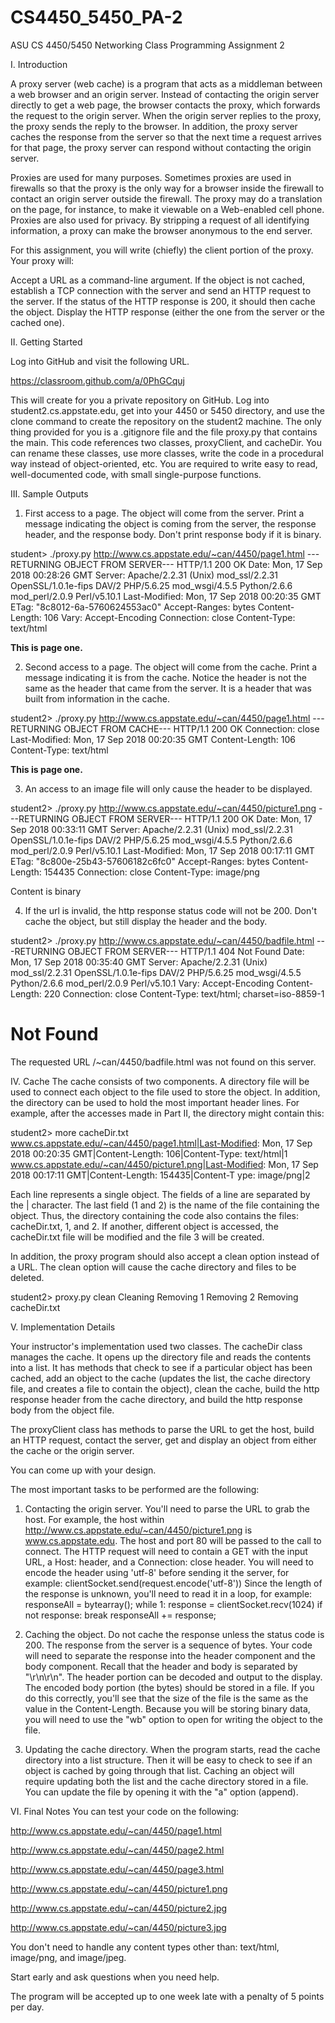 # CS4450_5450_PA-2
ASU CS 4450/5450 Networking Class Programming Assignment 2 

I. Introduction

A  proxy server (web cache) is a program that acts as a middleman between a web browser and an origin server. Instead of contacting the origin server directly to get a web page, the browser contacts the proxy, which forwards the request to the origin server. When the origin server replies to the proxy, the proxy sends the reply to the browser.  In addition, the proxy server caches the response from the server so that the next time a request arrives for that page, the proxy server can respond without contacting the origin server.

Proxies are used for many purposes. Sometimes proxies are used in firewalls so that the proxy is the only way for a browser inside the firewall to contact an origin server outside the firewall. The proxy may do a translation on the page, for instance, to make it viewable on a Web-enabled cell phone. Proxies are also used for privacy.  By stripping a request of all identifying information, a proxy can make the browser anonymous to the end server.

For this assignment, you will write (chiefly) the client portion of the proxy.  Your proxy will:

Accept a URL as a command-line argument.
If the object is not cached, establish a TCP connection with the server and send an HTTP request to the server. If the status of the HTTP response is 200, it should then cache the object.
Display the HTTP response (either the one from the server or the cached one).


II. Getting Started

Log into GitHub and visit the following URL. 

https://classroom.github.com/a/0PhGCquj

This will create for you a private repository on GitHub.  Log into student2.cs.appstate.edu, get into your 4450 or 5450 directory, and use the clone command to create the repository on the student2 machine.  The only thing provided for you is a .gitignore file and the file proxy.py that contains the main.  This code references two classes, proxyClient, and cacheDir.  You can rename these classes, use more classes, write the code in a procedural way instead of object-oriented, etc.   You are required to write easy to read, well-documented code, with small single-purpose functions.


III. Sample Outputs

1) First access to a page.  The object will come from the server. Print a message indicating the object is coming from the server, the response header, and the response body.  Don't print response body if it is binary.

student> ./proxy.py http://www.cs.appstate.edu/~can/4450/page1.html
---RETURNING OBJECT FROM SERVER---
HTTP/1.1 200 OK
Date: Mon, 17 Sep 2018 00:28:26 GMT
Server: Apache/2.2.31 (Unix) mod_ssl/2.2.31 OpenSSL/1.0.1e-fips DAV/2 PHP/5.6.25 mod_wsgi/4.5.5 Python/2.6.6 mod_perl/2.0.9 Perl/v5.10.1
Last-Modified: Mon, 17 Sep 2018 00:20:35 GMT
ETag: "8c8012-6a-5760624553ac0"
Accept-Ranges: bytes
Content-Length: 106
Vary: Accept-Encoding
Connection: close
Content-Type: text/html

<HTML>
<HEAD>
<TITLE>Page One</TITLE>
</HEAD>

<BODY>
<p>
<b>
This is page one.
</b>
</p>
</BODY>
</HTML>

2) Second access to a page.  The object will come from the cache. Print a message indicating it is from the cache. Notice the header is not the same as the header that came from the server.  It is a header that was built from information in the cache.

student2> ./proxy.py http://www.cs.appstate.edu/~can/4450/page1.html
---RETURNING OBJECT FROM CACHE---
HTTP/1.1 200 OK
Connection: close
Last-Modified: Mon, 17 Sep 2018 00:20:35 GMT
Content-Length: 106
Content-Type: text/html


<HTML>
<HEAD>
<TITLE>Page One</TITLE>
</HEAD>

<BODY>
<p>
<b>
This is page one.
</b>
</p>
</BODY>
</HTML>

3) An access to an image file will only cause the header to be displayed.

student2> ./proxy.py http://www.cs.appstate.edu/~can/4450/picture1.png
---RETURNING OBJECT FROM SERVER---
HTTP/1.1 200 OK
Date: Mon, 17 Sep 2018 00:33:11 GMT
Server: Apache/2.2.31 (Unix) mod_ssl/2.2.31 OpenSSL/1.0.1e-fips DAV/2 PHP/5.6.25 mod_wsgi/4.5.5 Python/2.6.6 mod_perl/2.0.9 Perl/v5.10.1
Last-Modified: Mon, 17 Sep 2018 00:17:11 GMT
ETag: "8c800e-25b43-57606182c6fc0"
Accept-Ranges: bytes
Content-Length: 154435
Connection: close
Content-Type: image/png

Content is binary

4) If the url is invalid, the http response status code will not be 200.  Don't cache the object, but still display the header and the body.

student2> ./proxy.py http://www.cs.appstate.edu/~can/4450/badfile.html
---RETURNING OBJECT FROM SERVER---
HTTP/1.1 404 Not Found
Date: Mon, 17 Sep 2018 00:35:40 GMT
Server: Apache/2.2.31 (Unix) mod_ssl/2.2.31 OpenSSL/1.0.1e-fips DAV/2 PHP/5.6.25 mod_wsgi/4.5.5 Python/2.6.6 mod_perl/2.0.9 Perl/v5.10.1
Vary: Accept-Encoding
Content-Length: 220
Connection: close
Content-Type: text/html; charset=iso-8859-1

<!DOCTYPE HTML PUBLIC "-//IETF//DTD HTML 2.0//EN">
<html><head>
<title>404 Not Found</title>
</head><body>
<h1>Not Found</h1>
<p>The requested URL /~can/4450/badfile.html was not found on this server.</p>
</body></html>

IV. Cache
The cache consists of two components.  A directory file will be used to connect each object to the file used to store the object.  In addition, the directory can be used to hold the most important header lines.  For example, after the accesses made in Part II, the directory might contain this:

student2> more cacheDir.txt
www.cs.appstate.edu/~can/4450/page1.html|Last-Modified: Mon, 17 Sep 2018 00:20:35 GMT|Content-Length: 106|Content-Type:
text/html|1
www.cs.appstate.edu/~can/4450/picture1.png|Last-Modified: Mon, 17 Sep 2018 00:17:11 GMT|Content-Length: 154435|Content-T
ype: image/png|2

Each line represents a single object.  The fields of a line are separated by the | character.  The last field (1 and 2) is the name of the file containing the object. Thus, the directory containing the code also contains the files: cacheDir.txt, 1, and 2.  If another, different object is accessed, the cacheDir.txt file will be modified and the file 3 will be created.

In addition, the proxy program should also accept a clean option instead of a URL.  The clean option will cause the cache directory and files to be deleted.

student2> proxy.py clean
Cleaning
Removing 1
Removing 2
Removing cacheDir.txt

V. Implementation Details

Your instructor's implementation used two classes.  The cacheDir class manages the cache.  It opens up the directory file and reads the contents into a list.  It has methods that check to see if a particular object has been cached, add an object to the cache (updates the list, the cache directory file, and creates a file to contain the object), clean the cache, build the http response header from the cache directory, and build the http response body from the object file. 

The proxyClient class has methods to parse the URL to get the host, build an HTTP request, contact the server, get and display an object from either the cache or the origin server. 

You can come up with your design.  

The most important tasks to be performed are the following:

1. Contacting the origin server. 
You'll need to parse the URL to grab the host. For example, the host within http://www.cs.appstate.edu/~can/4450/picture1.png is www.cs.appstate.edu.  The host and port 80 will be passed to the call to connect. The HTTP request will need to contain a GET with the input URL, a Host: header, and a Connection: close header.  You will need to encode the header using 'utf-8' before sending it the server, for example:
clientSocket.send(request.encode('utf-8'))
Since the length of the response is unknown, you'll need to read it in a loop, for example:
responseAll = bytearray();
while 1:
         response = clientSocket.recv(1024)
         if not response: break
         responseAll += response;

2. Caching the object.
Do not cache the response unless the status code is 200. The response from the server is a sequence of bytes.  Your code will need to separate the response into the header component and the body component.  Recall that the header and body is separated by "\r\n\r\n".  The header portion can be decoded and output to the display.  The encoded body portion (the bytes) should be stored in a file.  If you do this correctly, you'll see that the size of the file is the same as the value in the Content-Length.  Because you will be storing binary data, you will need to use the "wb" option to open for writing the object to the file. 

3. Updating the cache directory.
When the program starts, read the cache directory into a list structure.  Then it will be easy to check to see if an object is cached by going through that list.  Caching an object will require updating both the list and the cache directory stored in a file.  You can update the file by opening it with the "a" option (append).  

VI. Final Notes
You can test your code on the following:

http://www.cs.appstate.edu/~can/4450/page1.html

http://www.cs.appstate.edu/~can/4450/page2.html

http://www.cs.appstate.edu/~can/4450/page3.html

http://www.cs.appstate.edu/~can/4450/picture1.png

http://www.cs.appstate.edu/~can/4450/picture2.jpg

http://www.cs.appstate.edu/~can/4450/picture3.jpg

You don't need to handle any content types other than: text/html, image/png, and image/jpeg.

Start early and ask questions when you need help.



The program will be accepted up to one week late with a penalty of 5 points per day.

